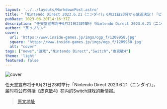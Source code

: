 ```yaml
---
layout: '../../layouts/MarkdownPost.astro'
title: "「Nintendo Direct 2023.6.21（ニンダイ）」6月21日23時から放送決定！『ピクミン4』など、スイッチソフトの新情報発表へ"
pubDate: 2023-06-20T14:16:37Z
description: "任天堂宣布将于6月21日23时举行「Nintendo Direct 2023.6.21（ニンダイ）」，届时将公布包括《皮克敏4》在内的Switch游戏的新情报。"
author: "茶っプリン"
cover:
  url: 'https://www.inside-games.jp/imgs/ogp_f/1209958.jpg'
  square: 'https://www.inside-games.jp/imgs/ogp_f/1209958.jpg'
  alt: "cover"
tags: ["news","游戏","Nintendo Direct","Switch","皮克敏4"]
theme: 'light'
featured: false
---
```

![cover](https://www.inside-games.jp/imgs/ogp_f/1209958.jpg) 

任天堂宣布将于6月21日23时举行「Nintendo Direct 2023.6.21（ニンダイ）」，届时将公布包括《皮克敏4》在内的Switch游戏的新情报。


>[原文地址](https://www.inside-games.jp/article/2023/06/20/146679.html)  